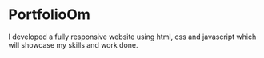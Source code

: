 # PortfolioOm
I developed a fully responsive website using html, css and javascript which will showcase my skills and work done.
